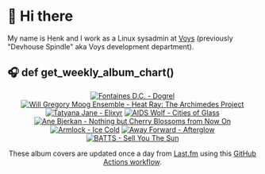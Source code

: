 # 👋 Hi there

My name is Henk and I work as a Linux sysadmin at <a href="https://www.voys.co/about/">Voys</a> (previously "Devhouse Spindle" aka Voys development department).

## 🎧 def get_weekly_album_chart()
<!-- lastfm -->
<p align="center"><a href="https://www.last.fm/music/Fontaines+D.C./Dogrel"><img src="https://lastfm.freetls.fastly.net/i/u/64s/a6e4705a174dcf7b423e82ed06038263.jpg" title="Fontaines D.C. - Dogrel"></a> <a href="https://www.last.fm/music/Will+Gregory+Moog+Ensemble/Heat+Ray:+The+Archimedes+Project"><img src="https://lastfm.freetls.fastly.net/i/u/64s/6effa6f973173eb59a70eb8f4fef8661.jpg" title="Will Gregory Moog Ensemble - Heat Ray: The Archimedes Project"></a> <a href="https://www.last.fm/music/Tatyana+Jane/Elixyr"><img src="https://lastfm.freetls.fastly.net/i/u/64s/477b3dd3d89927c0a0f8775785719be9.jpg" title="Tatyana Jane - Elixyr"></a> <a href="https://www.last.fm/music/AIDS+Wolf/Cities+of+Glass"><img src="https://lastfm.freetls.fastly.net/i/u/64s/ac15c7ea6344461b84b9e410d05ca4f4.jpg" title="AIDS Wolf - Cities of Glass"></a> <a href="https://www.last.fm/music/Ane+Bjerkan/Nothing+but+Cherry+Blossoms+from+Now+On"><img src="https://lastfm.freetls.fastly.net/i/u/64s/fb3d6788cd765b319cb3c6f1a0c70594.jpg" title="Ane Bjerkan - Nothing but Cherry Blossoms from Now On"></a> <a href="https://www.last.fm/music/Armlock/Ice+Cold"><img src="https://lastfm.freetls.fastly.net/i/u/64s/1e38caccf8de477b229fadc871bd1bab.jpg" title="Armlock - Ice Cold"></a> <a href="https://www.last.fm/music/Away+Forward/Afterglow"><img src="https://lastfm.freetls.fastly.net/i/u/64s/097ed1f042f01ea6a62cc897caf96606.jpg" title="Away Forward - Afterglow"></a> <a href="https://www.last.fm/music/BATTS/Sell+You+The+Sun"><img src="https://lastfm.freetls.fastly.net/i/u/64s/11c7bb66202b4d10d1e83f5c4a9e126a.png" title="BATTS - Sell You The Sun"></a> </p>

<p align="center">These album covers are updated once a day from <a href="https://www.last.fm/user/hbokh">Last.fm</a> using this <a href="https://github.com/marketplace/actions/lastfm-to-markdown">GitHub Actions workflow</a>.</p>
